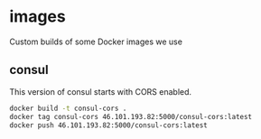 # images

Custom builds of some Docker images we use

## consul

This version of consul starts with CORS enabled.

~~~ sh
docker build -t consul-cors .
docker tag consul-cors 46.101.193.82:5000/consul-cors:latest
docker push 46.101.193.82:5000/consul-cors:latest
~~~

